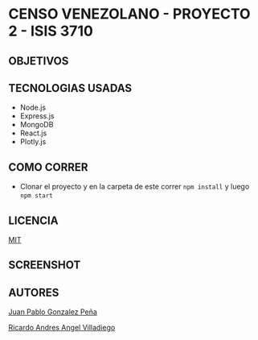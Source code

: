 # CENSO VENEZOLANO - PROYECTO 2 - ISIS 3710

## OBJETIVOS

## TECNOLOGIAS USADAS
* Node.js
* Express.js
* MongoDB
* React.js
* Plotly.js

## COMO CORRER
* Clonar el proyecto y en la carpeta de este correr `npm install` y luego `npm start`

## LICENCIA
[MIT](https://github.com/jpgonzalez14/censoVenezolanoBack/blob/master/LICENSE)

## SCREENSHOT

## AUTORES
[Juan Pablo Gonzalez Peña](https://github.com/jpgonzalez14)

[Ricardo Andres Angel Villadiego](https://github.com/rangel10)
